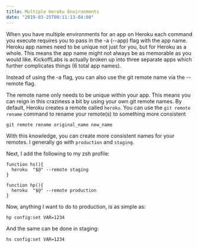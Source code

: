 ```yaml
---
title: Multiple Heroku Environments
date: "2019-03-25T09:11:13-04:00"
---
```


When you have multiple environments for an app on Heroku each command you execute requires you to pass in the -a (--app) flag with the app name. Heroku app names need to be unique not just for you, but for Heroku as a whole. This means the app name might not always be as memorable as you would like. KickoffLabs is actually broken up into three separate apps which further complicates things (6 total app names).

Instead of using the -a flag, you can also use the git remote name via the --remote flag.

The remote name only needs to be unique within your app. This means you can reign in this craziness a bit by using your own git remote names. By default, Heroku creates a remote called `heroku`. You can use the `git remote rename` command to rename your remote(s) to something more consistent

```shell
git remote rename original_name new_name
```

With this knowledge, you can create more consistent names for your remotes. I generally go with `production` and `staging`.

Next, I add the following to my zsh profile:

```shell
function hs(){
  heroku  "$@" --remote staging
}

function hp(){
  heroku  "$@" --remote production
}
```

Now, anything I want to do to production, is as simple as:

```shell
hp config:set VAR=1234
```

And the same can be done in staging:

```shell
hs config:set VAR=1234
```
